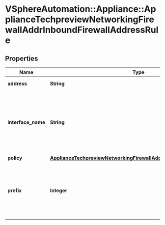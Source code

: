 # VSphereAutomation::Appliance::ApplianceTechpreviewNetworkingFirewallAddrInboundFirewallAddressRule

## Properties
Name | Type | Description | Notes
------------ | ------------- | ------------- | -------------
**address** | **String** | IPv4 or IPv6 address. | 
**interface_name** | **String** | The interface to which this rule applies.  An empty string or \&quot;*\&quot; indicates that the rule applies to all interfaces. | 
**policy** | [**ApplianceTechpreviewNetworkingFirewallAddrInboundFirewallRulePolicy**](ApplianceTechpreviewNetworkingFirewallAddrInboundFirewallRulePolicy.md) |  | 
**prefix** | **Integer** | CIDR prefix used to mask address. For example, an IPv4 prefix of 24 ignores the low-order 8 bits of address. | 



